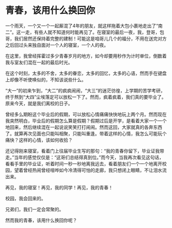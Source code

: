 # 青春，该用什么换回你

一个雨天，一个又一个一起厮混了4年的朋友，就这样拖着大包小裹地走出了“南二”。这一走，有些人就不知道何时能再见了。在寝室的最后一夜，我，登哥，包哥，我们居然还保持着完整的建制！可能这是咱哥儿几个的福分，不用在送完对方之后回过头来独自面对一个人的寝室，一个人的夜。

在这里，我曾经挥霍过多少青春岁月的地方，如今却要用秒作为计时单位，倒数着我与室友们混在一起的最后时光。

在这个时刻，太多的不舍，太多的眷恋，太多的回忆，太多的心语，然而手在键盘上却像不听使唤似的，不知该说些什么。

“大一”的初来乍到，“大二”的疯疯闹闹，“大三”的迷茫彷徨，上学期的苦学考研，终于熬到“大四”尘埃落定可以放松一下了。然而，疯着疯着，我们真的要毕业了。原来今天，就是我们离校的日子。

曾经多么期盼这个毕业后的假期，可以放松心情痛痛快快地玩上两个月。然而现在我突然明白，毕业后的假期怎么算是假期？假期过后是开学，是看着大家一个一个地回来，然后继续混在一起说说笑笑打打闹闹。然而这回，大家就真的各奔东西了。就算再次见面也只能叫相聚，只能叫重逢。带着这样的心情，我怎么可能玩个痛快？这样的心情，该如何收拾？

还记得刚来寝室，看着门上往届毕业生写的那句：“我的青春你留下，毕业证我带走。”当年的感觉仅仅是：“这哥们总结得真到位。”而今天，当我再次看见这句话，看看手里的毕业证，听着时间一秒一秒地离我远去，看着朋友们一个一个地离开校园，望着曾经热闹曾经喧哗如今冷清得可怕的走廊，我只想闭上眼睛，不让泪水流出来。

再见，我的寝室！再见，我的同学！再见，我的青春！

校园，我会回来的。

兄弟们，我们一定会常聚的。

然而我的青春，该用什么换回你呢？